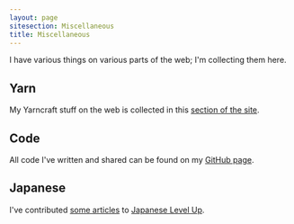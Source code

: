 ```yaml
---
layout: page
sitesection: Miscellaneous
title: Miscellaneous
---
```


I have various things on various parts of the web; I'm collecting them
here.

## Yarn

My Yarncraft stuff on the web is collected in this [section of the
site](yarncraft/index.html).

## Code

All code I've written and shared can be found on my [GitHub
page](https://github.com/cayennes).

## Japanese

I've contributed [some
articles](http://japaneselevelup.com/author/cayenne/) to [Japanese Level
Up](http://japaneselevelup.com).
